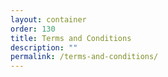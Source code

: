 ```yaml
---
layout: container
order: 130
title: Terms and Conditions
description: ""
permalink: /terms-and-conditions/
---
```


